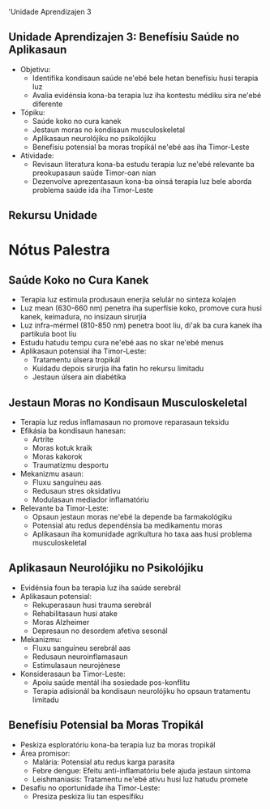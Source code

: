 'Unidade Aprendizajen 3

## Unidade Aprendizajen 3: Benefísiu Saúde no Aplikasaun
- Objetivu:
  * Identifika kondisaun saúde ne'ebé bele hetan benefísiu husi terapia luz
  * Avalia evidénsia kona-ba terapia luz iha kontestu médiku sira ne'ebé diferente
- Tópiku:
  * Saúde koko no cura kanek
  * Jestaun moras no kondisaun musculoskeletal
  * Aplikasaun neurolójiku no psikolójiku
  * Benefísiu potensial ba moras tropikál ne'ebé aas iha Timor-Leste
- Atividade:
  * Revisaun literatura kona-ba estudu terapia luz ne'ebé relevante ba preokupasaun saúde Timor-oan nian
  * Dezenvolve aprezentasaun kona-ba oinsá terapia luz bele aborda problema saúde ida iha Timor-Leste

## Rekursu Unidade

# Nótus Palestra

## Saúde Koko no Cura Kanek

- Terapia luz estimula produsaun enerjia selulár no sinteza kolajen
- Luz mean (630-660 nm) penetra iha superfísie koko, promove cura husi kanek, keimadura, no insizaun sirurjia
- Luz infra-mérmel (810-850 nm) penetra boot liu, di'ak ba cura kanek iha partikula boot liu
- Estudu hatudu tempu cura ne'ebé aas no skar ne'ebé menus
- Aplikasaun potensial iha Timor-Leste:
  - Tratamentu úlsera tropikál
  - Kuidadu depois sirurjia iha fatin ho rekursu limitadu
  - Jestaun úlsera ain diabétika

## Jestaun Moras no Kondisaun Musculoskeletal

- Terapia luz redus inflamasaun no promove reparasaun teksidu
- Efikásia ba kondisaun hanesan:
  - Artrite
  - Moras kotuk kraik
  - Moras kakorok
  - Traumatizmu desportu
- Mekanizmu asaun:
  - Fluxu sanguíneu aas
  - Redusaun stres oksidativu
  - Modulasaun mediador inflamatóriu
- Relevante ba Timor-Leste:
  - Opsaun jestaun moras ne'ebé la depende ba farmakológiku
  - Potensial atu redus dependénsia ba medikamentu moras
  - Aplikasaun iha komunidade agrikultura ho taxa aas husi problema musculoskeletal

## Aplikasaun Neurolójiku no Psikolójiku

- Evidénsia foun ba terapia luz iha saúde serebrál
- Aplikasaun potensial:
  - Rekuperasaun husi trauma serebrál
  - Rehabilitasaun husi atake
  - Moras Alzheimer
  - Depresaun no desordem afetiva sesonál
- Mekanizmu:
  - Fluxu sanguíneu serebrál aas
  - Redusaun neuroinflamasaun
  - Estimulasaun neurojénese
- Konsiderasaun ba Timor-Leste:
  - Apoiu saúde mentál iha sosiedade pos-konflitu
  - Terapia adisionál ba kondisaun neurolójiku ho opsaun tratamentu limitadu

## Benefísiu Potensial ba Moras Tropikál

- Peskiza esploratóriu kona-ba terapia luz ba moras tropikál
- Área promisor:
  - Malária: Potensial atu redus karga parasita
  - Febre dengue: Efeitu anti-inflamatóriu bele ajuda jestaun sintoma
  - Leishmaniasis: Tratamentu ne'ebé ativu husi luz hatudu promete
- Desafiu no oportunidade iha Timor-Leste:
  - Presiza peskiza liu tan espesífiku
